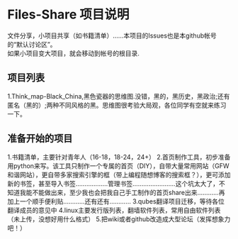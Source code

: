 # Files-Share 项目说明
文件分享，小项目共享（如书籍清单）……本项目的Issues也是本github帐号的“默认讨论区”。  
如果小项目变大项目，就会移动到帐号的根目录.

## 项目列表
1.Think_map-Black_China,黑色瓷器的思维图.没错，黑的，黑历史，黑政治;还有匿名（黑的）;两种不同风格的黑。思维图很考验大局观，各位同学有空就来练习一下。

## 准备开始的项目
1.书籍清单，主要针对青年人（16-18，18-24，24+）
2.首页制作工具，初步准备用python来写。该工具只制作一个专属的首页（DIY），自带大量常用网站（GFW和谐网站），更自带多家搜索引擎的框（带上编程随想博客的搜索框？），更可添加新的书签，甚至导入书签………………管理书签……………………这个坑太大了，不知道我能不能做出来，至少我也会把我自己手工制作的首页share出来…………再加上一个顺手便利贴…………还有还有…………
3.qubes翻译项目迁移，等待各位翻译成员的意见中
4.linux主要发行版列表，翻墙软件列表，常用自由软件列表（未上传，没想好用什么格式）
5.把wiki或者github改造成大型论坛（发挥想象力吧！）
